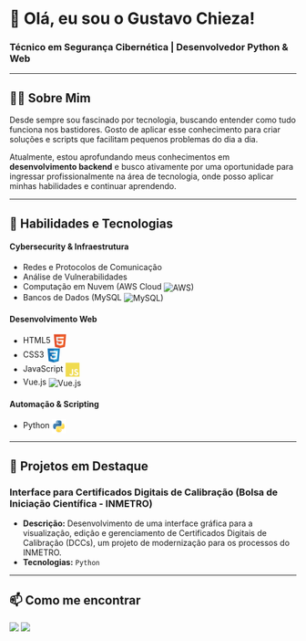 # 👋 Olá, eu sou o Gustavo Chieza!

### Técnico em Segurança Cibernética | Desenvolvedor Python & Web

---

## 👨‍💻 Sobre Mim

Desde sempre sou fascinado por tecnologia, buscando entender como tudo funciona nos bastidores. Gosto de aplicar esse conhecimento para criar soluções e scripts que facilitam pequenos problemas do dia a dia.

Atualmente, estou aprofundando meus conhecimentos em **desenvolvimento backend** e busco ativamente por uma oportunidade para ingressar profissionalmente na área de tecnologia, onde posso aplicar minhas habilidades e continuar aprendendo.

---

## 🚀 Habilidades e Tecnologias

#### Cybersecurity & Infraestrutura
- Redes e Protocolos de Comunicação
- Análise de Vulnerabilidades
- Computação em Nuvem (AWS Cloud <img src="https://cdn.jsdelivr.net/gh/devicons/devicon/icons/amazonwebservices/amazonwebservices-original-wordmark.svg" alt="AWS" height="25" style="vertical-align: middle;" />)
- Bancos de Dados (MySQL <img src="https://cdn.jsdelivr.net/gh/devicons/devicon/icons/mysql/mysql-original.svg" alt="MySQL" height="25" style="vertical-align: middle;" />)

#### Desenvolvimento Web
- HTML5 <img src="https://raw.githubusercontent.com/devicons/devicon/master/icons/html5/html5-original.svg" alt="HTML5" height="25" style="vertical-align: middle;" />
- CSS3 <img src="https://raw.githubusercontent.com/devicons/devicon/master/icons/css3/css3-original.svg" alt="CSS3" height="25" style="vertical-align: middle;" />
- JavaScript <img src="https://raw.githubusercontent.com/devicons/devicon/master/icons/javascript/javascript-plain.svg" alt="JavaScript" height="25" style="vertical-align: middle;" />
- Vue.js <img src="https://cdn.jsdelivr.net/gh/devicons/devicon/icons/vuejs/vuejs-original.svg" alt="Vue.js" height="25" style="vertical-align: middle;" />

#### Automação & Scripting
- Python <img src="https://raw.githubusercontent.com/devicons/devicon/master/icons/python/python-original.svg" alt="Python" height="25" style="vertical-align: middle;" />

---

## 🔬 Projetos em Destaque

### **Interface para Certificados Digitais de Calibração (Bolsa de Iniciação Científica - INMETRO)**
- **Descrição:** Desenvolvimento de uma interface gráfica para a visualização, edição e gerenciamento de Certificados Digitais de Calibração (DCCs), um projeto de modernização para os processos do INMETRO.
- **Tecnologias:** `Python`
---

## 📫 Como me encontrar

<p align="left">
  <a href="https://www.linkedin.com/in/gustavo-chieza-alves-172667334/" target="_blank"><img src="https://img.shields.io/badge/-LinkedIn-%230077B5?style=for-the-badge&logo=linkedin&logoColor=white" target="_blank"></a>
  <a href="mailto:guchal07072005@gmail.com"><img src="https://img.shields.io/badge/Gmail-D14836?style=for-the-badge&logo=gmail&logoColor=white"></a>
</p>
